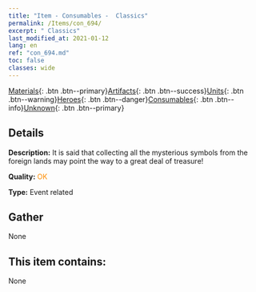 ```yaml
---
title: "Item - Consumables -  Classics"
permalink: /Items/con_694/
excerpt: " Classics"
last_modified_at: 2021-01-12
lang: en
ref: "con_694.md"
toc: false
classes: wide
---
```

 [Materials](/Items/){: .btn .btn--primary}[Artifacts](/Items/Artifacts/){: .btn .btn--success}[Units](/Items/Units/){: .btn .btn--warning}[Heroes](/Items/Heroes/){: .btn .btn--danger}[Consumables](/Items/Consumables/){: .btn .btn--info}[Unknown](/Items/Unknown/){: .btn .btn--primary}

## Details
 **Description:** It is said that collecting all the mysterious symbols from the foreign lands may point the way to a great deal of treasure!

 **Quality:** <span style="color: #FF8C00">OK</span>

 **Type:** Event related

## Gather

  None

## This item contains:

  None

